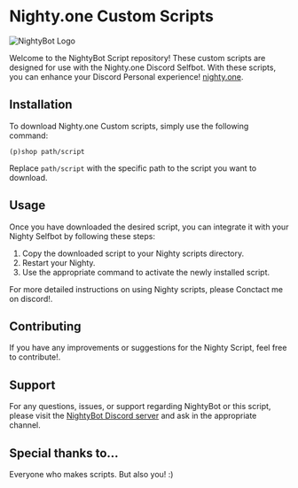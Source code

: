 # Nighty.one Custom Scripts

![NightyBot Logo](https://nighty.one/assets/images/logo/nighty.png)

Welcome to the NightyBot Script repository! These custom scripts are designed for use with the Nighty.one Discord Selfbot. With these scripts, you can enhance your Discord Personal experience! [nighty.one](https://nighty.one).

## Installation

To download Nighty.one Custom scripts, simply use the following command:

```
(p)shop path/script
```

Replace `path/script` with the specific path to the script you want to download.

## Usage

Once you have downloaded the desired script, you can integrate it with your Nighty Selfbot by following these steps:

1. Copy the downloaded script to your Nighty scripts directory.
2. Restart your Nighty.
3. Use the appropriate command to activate the newly installed script.

For more detailed instructions on using Nighty scripts, please Conctact me on discord!.

## Contributing

If you have any improvements or suggestions for the Nighty Script, feel free to contribute!.

## Support

For any questions, issues, or support regarding NightyBot or this script, please visit the [NightyBot Discord server](https://discord.gg/nighty) and ask in the appropriate channel.

## Special thanks to...

Everyone who makes scripts. But also you! :)
